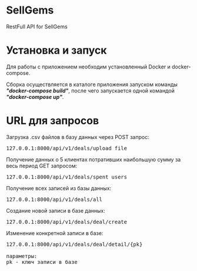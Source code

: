 # SellGems
RestFull API for SellGems

# Установка и запуск
Для работы с приложением необходим установленный Docker и docker-compose.

Сборка осуществляется в каталоге приложения запуском команды _**"docker-compose build"**_,
после чего запускается одной командой _**"docker-compose up"**_.

# URL для запросов
Загрузка .csv файлов в базу данных через POST запрос:<br>
<pre>127.0.0.1:8000/api/v1/deals/upload_file</pre>
Получение данных о 5 клиентах потративших наибольшую сумму за весь период GET запросом:<br>
<pre>127.0.0.1:8000/api/v1/deals/spent_users</pre>
Получение всех записей из базы данных:<br>
<pre>127.0.0.1:8000/api/v1/deals/all</pre>
Создание новой записи в базе данных:<br>
<pre>127.0.0.1:8000/api/v1/deals/deal/create</pre>
Изменение конкретной записи в базе:<br>
<pre>127.0.0.1:8000/api/v1/deals/deal/detail/{pk}

параметры:
pk - ключ записи в базе</pre>

